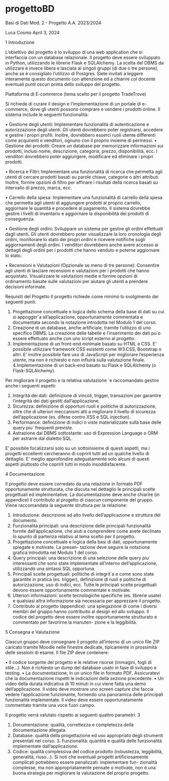 # progettoBD

Basi di Dati Mod. 2 - Progetto A.A. 2023/2024

Luca Cosmo April 3, 2024

1 Introduzione

L’obiettivo del progetto è lo sviluppo di una web application che si interfaccia con un database relazionale. Il progetto deve essere sviluppato in Python, utilizzando le librerie Flask e SQLAlchemy. La scelta del DBMS da utilizzare è invece libera e lasciata ai singoli gruppi (di due o tre persone), anche se è consigliato l’utilizzo di Postgres. Siete invitati a leggere interamente questo documento con attenzione ed a chiarire col docente eventuali punti oscuri prima dello sviluppo del progetto.


Piattaforma di E-commerce (tema scelto per il progetto TradeTrove)

Si richiede di curare il design e l’implementazione di un portale di e-commerce, dove gli utenti possono comprare e vendere i prodotti online. Il sistema include le seguenti funzionalità:

• Gestione degli utenti: Implementare funzionalità di autenticazione e autorizzazione degli utenti. Gli utenti dovrebbero poter registrarsi, accedere e gestire i propri profili. Inoltre, dovrebbero esserci ruoli utente differenti come acquirenti e venditori, ognuno con il proprio insieme di permessi.
• Gestione dei prodotti: Creare un database per memorizzare informazioni sui prodotti, inclusi nome, descrizione, categoria, prezzo, disponibilità, ecc. I venditori dovrebbero poter aggiungere, modificare ed eliminare i propri prodotti.

• Ricerca e Filtri: Implementare una funzionalità di ricerca che permetta agli utenti di cercare prodotti basati su parole chiave, categorie o altri attributi. Inoltre, fornire opzioni di filtro per affinare i risultati della ricerca basati su intervallo di prezzo, marca, ecc.

• Carrello della spesa: Implementare una funzionalità di carrello della spesa che permetta agli utenti di aggiungere prodotti al proprio carrello, aggiornare le quantità e procedere al pagamento. Il sistema dovrebbe gestire i livelli di inventario e aggiornare la disponibilità dei prodotti di conseguenza.

• Gestione degli ordini: Sviluppare un sistema per gestire gli ordini effettuati dagli utenti. Gli utenti dovrebbero poter visualizzare la loro cronologia degli ordini, monitorare lo stato dei propri ordini e ricevere notifiche sugli aggiornamenti degli ordini. I venditori dovrebbero anche avere accesso ai dettagli degli ordini per i prodotti che hanno venduto e poterne aggiornare lo stato.

• Recensioni e Valutazioni (Opzionale se meno di tre persone): Consentire agli utenti di lasciare recensioni e valutazioni per i prodotti che hanno acquistato. Visualizzare le valutazioni medie e fornire opzioni di ordinamento basate sulle valutazioni per aiutare gli utenti a prendere decisioni informate.


Requisiti del Progetto
Il progetto richiede come minimo lo svolgimento dei seguenti punti:

1. Progettazione concettuale e logica dello schema della base di dati su cui si appogger`a all’applicazione, opportunamente commentata e documentata secondo la notazione introdotta nel Modulo 1 del corso.
2. Creazione di un database, anche artificiale, tramite l’utilizzo di uno specifico DBMS. La creazione delle tabelle e l’inserimento dei dati pu`o essere effettuato anche con uno script esterno al progetto.
3. Implementazione di un front-end minimale basato su HTML e CSS. E’ possibile utilizzare framework CSS esistenti come W3.CSS, Bootstrap o altri. E’ inoltre possibile fare uso di JavaScript per migliorare l’esperienza utente, ma non è richiesto e non influirà sulla valutazione finale.
4.Implementazione di un back-end basato su Flask e SQLAlchemy (o Flask-SQLAlchemy).
 
Per migliorare il progetto e la relativa valutazione `e raccomandato gestire anche i seguenti aspetti:
1. Integrità dei dati: definizione di vincoli, trigger, transazioni per garantire l’integrità dei dati gestiti dall’applicazione.
2. Sicurezza: definizione di opportuni ruoli e politiche di autorizzazione, oltre che di ulteriori meccanismi atti a migliorare il livello di sicurezza dell’applicazione (es. difese contro XSS e SQL injection).
3. Performance: definizione di indici o viste materializzate sulla base delle query piu` frequenti previste.
4. Astrazione dal DBMS sottostante: uso di Expression Language o ORM per astrarre dal dialetto SQL.


E’ possibile focalizzarsi solo su un sottoinsieme di questi aspetti, ma i progetti eccellenti cercheranno di coprirli tutti ad un qualche livello di dettaglio. E’ meglio approfondire adeguatamente solo alcuni di questi aspetti piuttosto che coprirli tutti in modo insoddisfacente.

4 Documentazione

Il progetto deve essere corredato da una relazione in formato PDF opportunamente strutturata, che discuta nel dettaglio le principali scelte progettuali ed implementative. La documentazione deve anche chiarire (in appendice) il contributo al progetto di ciascun componente del gruppo. Viene raccomandata la seguente struttura per la relazione:
1. Introduzione: descrizione ad alto livello dell’applicazione e struttura del documento.
2. Funzionalità principali: una descrizione delle principali funzionalità fornite dall’applicazione, che aiuti a comprendere come avete declinato lo spunto di partenza relativo al tema scelto per il progetto.
3. Progettazione concettuale e logica della basi di dati, opportunamente spiegate e motivate. La presen- tazione deve seguire la notazione grafica introdotta nel Modulo 1 del corso.
4. Query principali: una descrizione di una selezione delle query piu` interessanti che sono state implementate all’interno dell’applicazione, utilizzando una sintassi SQL opportuna.
5. Principali scelte progettuali: politiche di integrit`a e come sono state garantite in pratica (es. trigger), definizione di ruoli e politiche di autorizzazione, uso di indici, ecc. Tutte le principali scelte progettuali devono essere opportunamente commentate e motivate.
6. Ulteriori informazioni: scelte tecnologiche specifiche (es. librerie usate) e qualsiasi altra informazione sia necessaria per apprezzare il progetto.
7. Contributo al progetto (appendice): una spiegazione di come i diversi membri del gruppo hanno contribuito al design ed allo sviluppo.
Il codice del progetto deve essere inoltre opportunamente strutturato e commentato per favorirne la manuten- zione e la leggibilità.

5 Consegna e Valutazione

Ciascun gruppo deve consegnare il progetto all’interno di un unico file ZIP caricato tramite Moodle nelle finestre dedicate, tipicamente in prossimità delle sessioni di esame. Il file ZIP deve contenere:

• Il codice sorgente del progetto e le relative risorse (immagini, fogli di stile...). Non è richiesto un dump del database usato in fase di sviluppo e testing.
• La documentazione, in un unico file in formato PDF. Assicuratevi che la documentazione rispetti le indicazioni della sezione precedente.
• Un video della durata indicativa di 10 minuti in cui viene fatta una demo dell’applicazione. Il video deve mostrare uno screen capture che faccia vedere l’applicazione funzionante, fornendo una panoramica delle principali funzionalità implementate. Il video deve essere opportunatamente commentato tramite una voce fuori campo.

Il progetto verrà valutato rispetto ai seguenti quattro parametri: 3

1. Documentazione: qualità, correttezza e completezza della documentazione allegata.
2. Database: qualità della progettazione ed uso appropriato degli strumenti presentati nel corso. 3. Funzionalità: quantità e qualità delle funzionalità implementate dall’applicazione.
4. Codice: qualità complessiva del codice prodotto (robustezza, leggibilità, generalità, riuso...).
Si noti che eventuali progetti artificiosamente complicati potrebbero essere penalizzati: implementare fun- zionalità complesse, ma non appropriatamente pensate o motivate, non è una buona strategia per migliorare la valutazione del proprio progetto.

